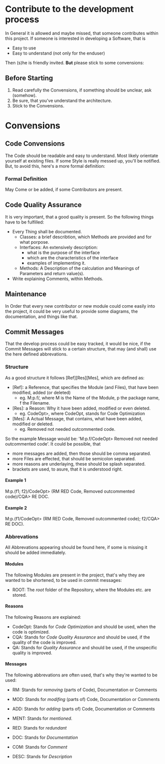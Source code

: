 # Contribute to the development process
In General it is allowed and maybe missed, that someone contributes within this project. 
If someone is interested in developing a Software, that is
  * Easy to use
  * Easy to understand (not only for the enduser)   
  
Then (s)he is friendly invited. **But** please stick to some convensions:

## Before Starting
  1. Read carefully the Convensions, if something should be unclear, ask (somehow).
  2. Be sure, that you've understand the architecture.
  3. Stick to the Convensions.

# Convensions

## Code Convensions
The Code should be readable and easy to understand. Most likely orientate yourself at existing files. 
If some Style is really messed up, you'll be notified. But, to avoid this, here's a more formal definition:

### Formal Definition
May Come or be added, if some Contributors are present.

## Code Quality Assurance
It is very important, that a good quality is present. So the following things have to be fulfilled:
  * Every Thing shall be documented.
    + Classes: a brief describtion, which Methods are provided and for what porpose.
    + Interfaces: An extensively description:
      - what is the purpose of the interface
      - which are the characteristics of the interface
      - examples of implementing it.
    + Methods: A Description of the calculation and Meanings of Parameters and return value(s).
  * Write explaining Comments, within Methods.

## Maintenance
In Order that every new contributor or new module could come easily into the project, it could be very useful 
to provide some diagrams, the documentation, and things like that.

## Commit Messages
That the develop process could be easy tracked, it would be nice, if the Commit Messages will stick to a certain structure, 
that may (and shall) use the here defined abbrevations.
### Structure
As a good structure it follows [Ref][Res][Mes], which are defined as: 
  * [Ref]: a Reference, that specifies the Module (and Files), that have been modified, added (or deleted)
    + eg. M:p.f/, where M is the Name of the Module, p the package name, f the Filename.
  * [Res]: a Reason: Why it have been added, modified or even deleted.
    + eg. CodeOpt>, where CodeOpt, stands for Code Optimization
  * [Mes]: A Actual Message, that contains, what have been added, modified or deleted.
    + eg. Removed not needed outcommented code.    
    
So the example Message would be: 'M:p.f/CodeOpt> Removed not needed outcommented code'. 
It could be possible, that 
  * more messages are added, then those should be comma separated. 
  * more Files are effected, that should be semicolon separated.
  * more reasons are underlaying, these should be splash separated.   
  * brackets are used, to asure, that it is understood right.   

#### Example 1
M:p.(f1; f2)/CodeOpt> (RM RED Code, Removed outcommented code)/CQA> RE DOC.
#### Example 2
M:p.(f1/CodeOpt> (RM RED Code, Removed outcommented code); f2/CQA> RE DOC).

### Abbrevations
All Abbrevations appearing should be found here, if some is missing it should be added immediately.
#### Modules
The following Modules are present in the project, that's why they are wanted to be shortened, to be used in
commit messages:
 * ROOT: The *root* folder of the Repository, where the Modules etc. are stored.
 
#### Reasons
The following Reasons are explained:
  * CodeOpt: Stands for *Code Optimization* and should be used, when the code is optimized.
  * CQA: Stands for *Code Quality Assurance* and should be used, if the quality of the code is improved.
  * QA: Stands for *Quality Assurance* and should be used, if the unspecific quality is improved.
  
#### Messages
The following abbrevations are often used, that's why they're wanted to be used:
  * RM: Stands for *removing* (parts of Code), Documentation or Comments
  * MOD: Stands for *modifing* (parts of) Code, Documentation or Comments
  * ADD: Stands for *adding* (parts of) Code, Documentation or Comments
  
  * MENT: Stands for *mentioned*.
  
  * RED: Stands for *redundant*
  * DOC: Stands for *Documentation*
  * COM: Stands for *Comment*
  * DESC: Stands for *Description*
